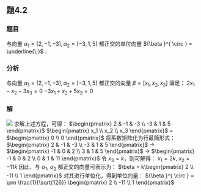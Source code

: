## 题4.2
### 题目
与向量 ${\alpha }_{1} = \lbrack  {2, - 1, - 3}\rbrack  ,{\alpha }_{2} = \lbrack  {-3,1,5}\rbrack$ 都正交的单位向量 ${\beta }^{ \circ  } = \underline{\;}$ .
### 分析 
与向量 ${\alpha }_{1} = \lbrack  {2, - 1, - 3}\rbrack  ,{\alpha }_{2} = \lbrack  {-3,1,5}\rbrack$ 都正交的向量 ${\beta}  = \lbrack  {{x_1},{x_2},{x_3}} \rbrack$ 满足：
${2{x_1} - {x_2} - 3{x_3} = 0}$
${ - 3{x_1} + {x_2} + 5{x_3} = 0}$
### 解 
![](https://img.hwenyi.tech/202409061309600.webp)
求解上述方程，可得：
$\begin{pmatrix} 2 & -1 & -3 \\ -3 & 1 & 5 \end{pmatrix}$ $\begin{pmatrix} x_1 \\ x_2 \\ x_3 \end{pmatrix}$  = $\begin{pmatrix} 0 \\ 0 \end{pmatrix}$
将系数矩阵化为行最简形式：
$\begin{pmatrix} 2 & -1 & -3 \\ -3 & 1 & 5 \end{pmatrix}$  $\rightarrow$ $\begin{pmatrix} -1 & 0 & 2 \\ 3 & 1 & 5 \end{pmatrix}$ $\rightarrow$ $\begin{pmatrix} -1 & 0 & 2 \\ 0 & 1 & 11 \end{pmatrix}$
令 ${x_3=k}$，则可解得：
${x_1 = 2k}$, ${x_2 = -11k}$
因此，与 ${\alpha}_1$, ${\alpha}_2$ 都正交的向量可表示为：
$\beta = k\begin{pmatrix} 2 \\ -11 \\ 1 \end{pmatrix}$ 
对其进行单位化，得到单位向量：
${\beta }^{ \circ  } = \pm \frac{1}{\sqrt{126}} \begin{pmatrix} 2 \\ -11 \\ 1 \end{pmatrix}$

